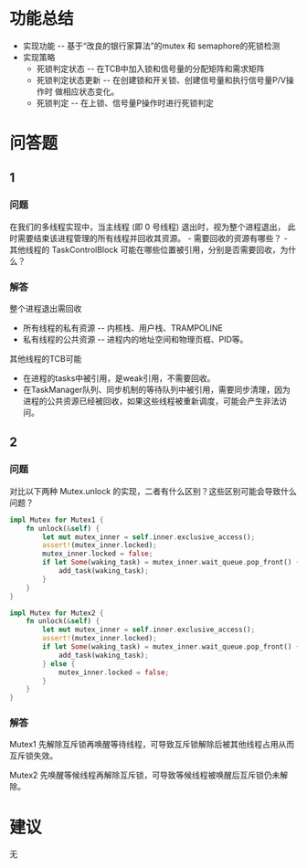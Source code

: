 # 功能总结

- 实现功能 -- 基于“改良的银行家算法”的mutex 和 semaphore的死锁检测
- 实现策略
  - 死锁判定状态 -- 在TCB中加入锁和信号量的分配矩阵和需求矩阵
  - 死锁判定状态更新 -- 在创建锁和开关锁、创建信号量和执行信号量P/V操作时 做相应状态变化。
  - 死锁判定 -- 在上锁、信号量P操作时进行死锁判定



# 问答题

## 1

### 问题

在我们的多线程实现中，当主线程 (即 0 号线程) 退出时，视为整个进程退出， 此时需要结束该进程管理的所有线程并回收其资源。 - 需要回收的资源有哪些？ - 其他线程的 TaskControlBlock 可能在哪些位置被引用，分别是否需要回收，为什么？

### 解答

整个进程退出需回收

- 所有线程的私有资源 -- 内核栈、用户栈、TRAMPOLINE
- 私有线程的公共资源 -- 进程内的地址空间和物理页框、PID等。

其他线程的TCB可能

- 在进程的tasks中被引用，是weak引用，不需要回收。
- 在TaskManager队列、同步机制的等待队列中被引用，需要同步清理，因为进程的公共资源已经被回收，如果这些线程被重新调度，可能会产生非法访问。

## 2

### 问题

对比以下两种 Mutex.unlock 的实现，二者有什么区别？这些区别可能会导致什么问题？

```rust
impl Mutex for Mutex1 {
    fn unlock(&self) {
        let mut mutex_inner = self.inner.exclusive_access();
        assert!(mutex_inner.locked);
        mutex_inner.locked = false;
        if let Some(waking_task) = mutex_inner.wait_queue.pop_front() {
            add_task(waking_task);
        }
    }
}

impl Mutex for Mutex2 {
    fn unlock(&self) {
        let mut mutex_inner = self.inner.exclusive_access();
        assert!(mutex_inner.locked);
        if let Some(waking_task) = mutex_inner.wait_queue.pop_front() {
            add_task(waking_task);
        } else {
            mutex_inner.locked = false;
        }
    }
}
```

### 解答

Mutex1 先解除互斥锁再唤醒等待线程，可导致互斥锁解除后被其他线程占用从而互斥锁失效。

Mutex2 先唤醒等候线程再解除互斥锁，可导致等候线程被唤醒后互斥锁仍未解除。



# 建议

无